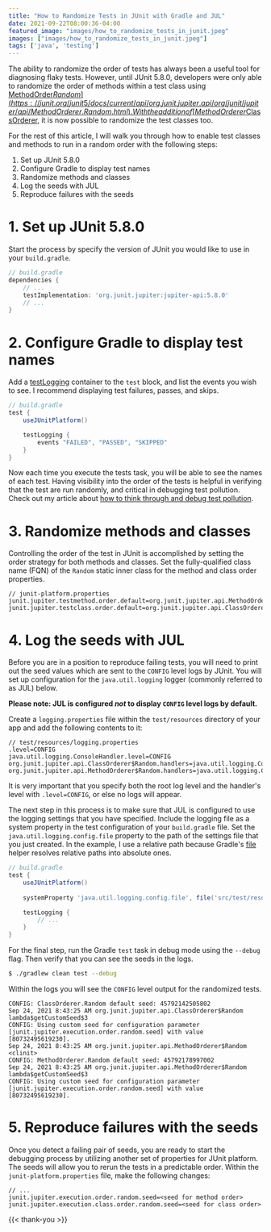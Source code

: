 ```yaml
---
title: "How to Randomize Tests in JUnit with Gradle and JUL"
date: 2021-09-22T08:00:36-04:00
featured_image: "images/how_to_randomize_tests_in_junit.jpeg"
images: ["images/how_to_randomize_tests_in_junit.jpeg"]
tags: ['java', 'testing']
---
```


The ability to randomize the order of tests has always been a useful tool for diagnosing flaky tests. However, until JUnit 5.8.0, developers were only able to randomize the order of methods within a test class using [MethodOrder$Random](https://junit.org/junit5/docs/current/api/org.junit.jupiter.api/org/junit/jupiter/api/MethodOrderer.Random.html). With the addition of [MethodOrderer$ClassOrderer](https://junit.org/junit5/docs/current/api/org.junit.jupiter.api/org/junit/jupiter/api/ClassOrderer.Random.html), it is now possible to randomize the test classes too.

For the rest of this article, I will walk you through how to enable test classes and methods to run in a random order with the following steps:
1. Set up JUnit 5.8.0
2. Configure Gradle to display test names
3. Randomize methods and classes
4. Log the seeds with JUL
5. Reproduce failures with the seeds

# 1. Set up JUnit 5.8.0

Start the process by specify the version of JUnit you would like to use in your `build.gradle`.

```groovy
// build.gradle
dependencies {
    // ...
    testImplementation: 'org.junit.jupiter:jupiter-api:5.8.0'
    // ...
}
```

# 2. Configure Gradle to display test names

Add a [testLogging](https://docs.gradle.org/current/dsl/org.gradle.api.tasks.testing.logging.TestLogging.html) container to the `test` block, and list the events you wish to see. I recommend displaying test failures, passes, and skips.

```groovy
// build.gradle
test {
    useJUnitPlatform()

    testLogging {
        events "FAILED", "PASSED", "SKIPPED"
    }
}
```

Now each time you execute the tests task, you will be able to see the names of each test. Having visibility into the order of the tests is helpful in verifying that the test are run randomly, and critical in debugging test pollution. Check out my article about [how to think through and debug test pollution](/posts/thinking-through-test-pollution/). 

# 3. Randomize methods and classes

Controlling the order of the test in JUnit is accomplished by setting the order strategy for both methods and classes. 
Set the fully-qualified class name (FQN) of the `Random` static inner class for the method and class order properties. 

```
// junit-platform.properties
junit.jupiter.testmethod.order.default=org.junit.jupiter.api.MethodOrderer$Random
junit.jupiter.testclass.order.default=org.junit.jupiter.api.ClassOrderer$Random
```

# 4. Log the seeds with JUL

Before you are in a position to reproduce failing tests, you will need to print out the seed values which are sent to the `CONFIG` level logs by JUnit. You will set up configuration for the `java.util.logging` logger (commonly referred to as JUL) below. 

**Please note: JUL is configured _not_ to display `CONFIG` level logs by default.**

Create a `logging.properties` file within the `test/resources` directory of your app and add the following contents to it:

```text
// test/resources/logging.properties
.level=CONFIG
java.util.logging.ConsoleHandler.level=CONFIG
org.junit.jupiter.api.ClassOrderer$Random.handlers=java.util.logging.ConsoleHandler
org.junit.jupiter.api.MethodOrderer$Random.handlers=java.util.logging.ConsoleHandler
```

It is very important that you specify both the root log level and the handler's level with `.level=CONFIG`, or else no logs will appear.

The next step in this process is to make sure that JUL is configured to use the logging settings that you have specified. Include the logging file as a system property in the test configuration of your `build.gradle` file.
Set the `java.util.logging.config.file` property to the path of the settings file that you just created. In the example, I use a relative path because Gradle's [file](https://docs.gradle.org/current/dsl/org.gradle.api.Project.html#org.gradle.api.Project:file(java.lang.Object)) helper resolves relative paths into absolute ones.

```groovy
// build.gradle
test {
    useJUnitPlatform()
    
    systemProperty 'java.util.logging.config.file', file('src/test/resources/logging.properties')

    testLogging {
        // ...
    }
}
```

For the final step, run the Gradle `test` task in debug mode using the `--debug` flag. Then verify that you can see the seeds in the logs.

```bash
$ ./gradlew clean test --debug
```

Within the logs you will see the `CONFIG` level output for the randomized tests.  
```
CONFIG: ClassOrderer.Random default seed: 45792142505802
Sep 24, 2021 8:43:25 AM org.junit.jupiter.api.ClassOrderer$Random lambda$getCustomSeed$3
CONFIG: Using custom seed for configuration parameter [junit.jupiter.execution.order.random.seed] with value [80732495619230].
Sep 24, 2021 8:43:25 AM org.junit.jupiter.api.MethodOrderer$Random <clinit>
CONFIG: MethodOrderer.Random default seed: 45792178997002
Sep 24, 2021 8:43:25 AM org.junit.jupiter.api.MethodOrderer$Random lambda$getCustomSeed$3
CONFIG: Using custom seed for configuration parameter [junit.jupiter.execution.order.random.seed] with value [80732495619230].
```

# 5. Reproduce failures with the seeds

Once you detect a failing pair of seeds, you are ready to start the debugging process by utilizing another set of properties for JUnit platform. The seeds will allow you to rerun the tests in a predictable order. Within the `junit-platform.properties` file, make the following changes:

```
// ...
junit.jupiter.execution.order.random.seed=<seed for method order>
junit.jupiter.execution.class.order.random.seed=<seed for class order>
```

{{< thank-you >}}